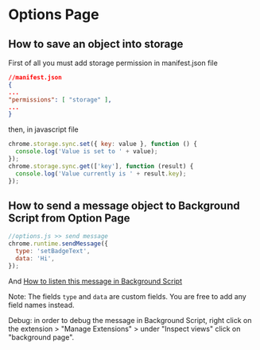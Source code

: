 # Options Page

## How to save an object into storage

First of all you must add storage permission in manifest.json file

```json
//manifest.json
{
...
"permissions": [ "storage" ],
...
}
```

then, in javascript file

```javascript
chrome.storage.sync.set({ key: value }, function () {
  console.log('Value is set to ' + value);
});
chrome.storage.sync.get(['key'], function (result) {
  console.log('Value currently is ' + result.key);
});
```

## How to send a message object to Background Script from Option Page

```javascript
//options.js >> send message
chrome.runtime.sendMessage({
  type: 'setBadgeText',
  data: 'Hi',
});
```

And [How to listen this message in Background Script](background?id=how-to-listen-message-in-background-script)

Note: The fields `type` and `data` are custom fields. You are free to add any field names instead.

Debug: in order to debug the message in Background Script, right click on the extension > "Manage Extensions" > under "Inspect views" click on "background page".
